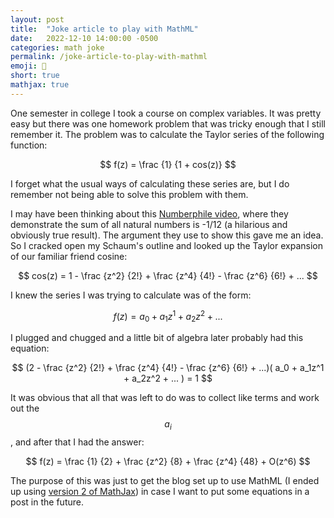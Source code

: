 ```yaml
---
layout: post
title:  "Joke article to play with MathML"
date:   2022-12-10 14:00:00 -0500
categories: math joke
permalink: /joke-article-to-play-with-mathml
emoji: 👻
short: true
mathjax: true
---
```

One semester in college I took a course on complex variables. It was pretty easy but there was one homework problem that was tricky enough that I still remember it. The problem was to calculate the Taylor series of the following function:

$$ f(z) = \frac {1} {1 + cos(z)} $$

I forget what the usual ways of calculating these series are, but I do remember not being able to solve this problem with them. 

I may have been thinking about this [Numberphile video](https://youtu.be/w-I6XTVZXww), where they demonstrate the sum of all natural numbers is -1/12 (a hilarious and obviously true result). The argument they use to show this gave me an idea. So I cracked open my Schaum's outline and looked up the Taylor expansion of our familiar friend cosine:

$$ cos(z) = 1 - \frac {z^2} {2!} + \frac {z^4} {4!} - \frac {z^6} {6!} + ... $$

I knew the series I was trying to calculate was of the form:

$$ f(z) = a_0 + a_1z^1 + a_2z^2 + ... $$

I plugged and chugged and a little bit of algebra later probably had this equation:

$$ (2 - \frac {z^2} {2!} + \frac {z^4} {4!} - \frac {z^6} {6!} + ...)( a_0 + a_1z^1 + a_2z^2 + ... ) = 1 $$

It was obvious that all that was left to do was to collect like terms and work out the $$ a_i $$, and after that I had the answer:

$$ f(z) = \frac {1} {2} + \frac {z^2} {8} + \frac {z^4} {48} + O(z^6) $$

The purpose of this was just to get the blog set up to use MathML (I ended up using [version 2 of MathJax](https://docs.mathjax.org/en/v2.7-latest/configuration.html)) in case I want to put some equations in a post in the future.
